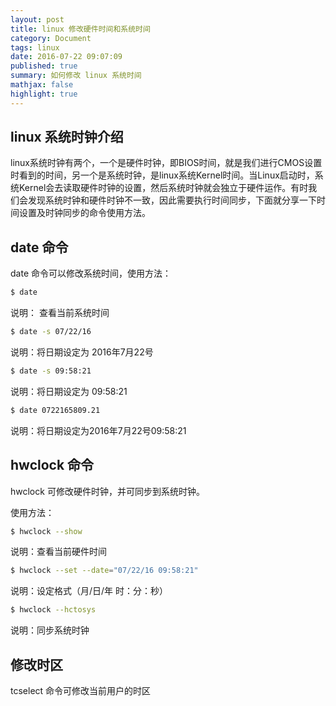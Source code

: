 ```yaml
---
layout: post
title: linux 修改硬件时间和系统时间
category: Document
tags: linux
date: 2016-07-22 09:07:09
published: true
summary: 如何修改 linux 系统时间
mathjax: false
highlight: true
---
```


## linux 系统时钟介绍

linux系统时钟有两个，一个是硬件时钟，即BIOS时间，就是我们进行CMOS设置时看到的时间，另一个是系统时钟，是linux系统Kernel时间。当Linux启动时，系统Kernel会去读取硬件时钟的设置，然后系统时钟就会独立于硬件运作。有时我们会发现系统时钟和硬件时钟不一致，因此需要执行时间同步，下面就分享一下时间设置及时钟同步的命令使用方法。

## date 命令

date 命令可以修改系统时间，使用方法：

```bash
$ date
```

说明： 查看当前系统时间

```bash
$ date -s 07/22/16
```

说明：将日期设定为 2016年7月22号

```bash
$ date -s 09:58:21
```

说明：将日期设定为 09:58:21

```bash
$ date 0722165809.21
```

说明：将日期设定为2016年7月22号09:58:21

## hwclock 命令

hwclock 可修改硬件时钟，并可同步到系统时钟。

使用方法：

```bash
$ hwclock --show
```

说明：查看当前硬件时间

```bash
$ hwclock --set --date="07/22/16 09:58:21"
```

说明：设定格式（月/日/年 时：分：秒）

```bash
$ hwclock --hctosys
```

说明：同步系统时钟


## 修改时区

tcselect 命令可修改当前用户的时区
